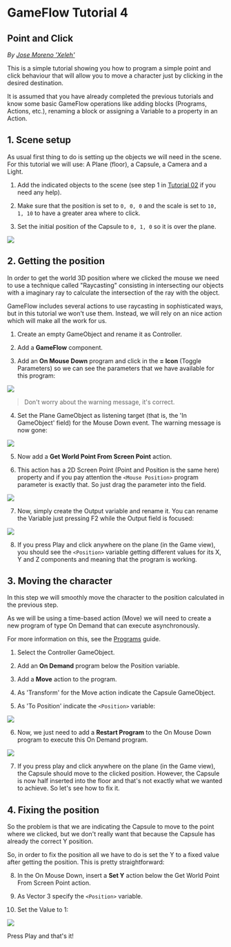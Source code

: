# GameFlow Tutorial 4
## Point and Click
*By [Jose Moreno 'Xeleh'](https://twitter.com/xeleh)*


This is a simple tutorial showing you how to program a simple point and click behaviour that will allow you to move a character just by clicking in the desired destination.

It is assumed that you have already completed the previous tutorials and know some basic GameFlow operations like adding blocks \(Programs, Actions, etc.\), renaming a block or assigning a Variable to a property in an Action.

## 1. Scene setup

As usual first thing to do is setting up the objects we will need in the scene. For this tutorial we will use: A Plane \(floor\), a Capsule, a Camera and a Light.

1. Add the indicated objects to the scene \(see step 1 in [Tutorial 02](02.md) if you need any help\).

2. Make sure that the position is set to `0, 0, 0` and the scale is set to `10, 1, 10` to have a greater area where to click.

3. Set the initial position of the Capsule to `0, 1, 0` so it is over the plane.

![](images/t04-1-1.png)

## 2. Getting the position

In order to get the world 3D position where we clicked the mouse we need to use a technique called "Raycasting" consisting in intersecting our objects with a imaginary ray to calculate the intersection of the ray with the object.

GameFlow includes several actions to use raycasting in sophisticated ways, but in this tutorial we won't use them. Instead, we will rely on an nice action which will make all the work for us.

1. Create an empty GameObject and rename it as Controller.

2. Add a **GameFlow** component.

3. Add an **On Mouse Down** program and click in the **= Icon** \(Toggle Parameters\) so we can see the parameters that we have available for this program:

![](images/t04-2-1.png)

> Don't worry about the warning message, it's correct.

4. Set the Plane GameObject as listening target \(that is, the 'In GameObject' field\) for the Mouse Down event. The warning message is now gone:

![](images/t04-2-2.png)

5. Now add a **Get World Point From Screen Point** action.

6. This action has a 2D Screen Point \(Point and Position is the same here\) property and if you pay attention the `<Mouse Position>` program parameter is exactly that. So just drag the parameter into the field.

![](images/t04-2-3.png)

7. Now, simply create the Output variable and rename it. You can rename the Variable just pressing F2 while the Output field is focused:

![](images/t04-2-4.png)

8. If you press Play and click anywhere on the plane \(in the Game view\), you should see the `<Position>` variable getting different values for its X, Y and Z components and meaning that the program is working.

## 3. Moving the character

In this step we will smoothly move the character to the position calculated in the previous step.

As we will be using a time-based action \(Move\) we will need to create a new program of type On Demand that can execute asynchronously.

For more information on this, see the [Programs](../docs/guides/programs.md) guide.

1. Select the Controller GameObject.

2. Add an **On Demand** program below the Position variable.

3. Add a **Move** action to the program.

4. As 'Transform' for the Move action indicate the Capsule GameObject.

5. As 'To Position' indicate the `<Position>` variable:

![](images/t04-3-1.png)

6. Now, we just need to add a **Restart Program** to the On Mouse Down program to execute this On Demand program.

![](images/t04-3-2.png)

7. If you press play and click anywhere on the plane \(in the Game view\), the Capsule should move to the clicked position. However, the Capsule is now half inserted into the floor and that's not exactly what we wanted to achieve. So let's see how to fix it.

## 4. Fixing the position

So the problem is that we are indicating the Capsule to move to the point where we clicked, but we don't really want that because the Capsule has already the correct Y position.

So, in order to fix the position all we have to do is set the Y to a fixed value after getting the position. This is pretty straightforward:

8. In the On Mouse Down, insert a **Set Y** action below the Get World Point From Screen Point action.

9. As Vector 3 specify the `<Position>` variable.

10. Set the Value to 1:

![](images/t04-4-1.png)

Press Play and that's it!

